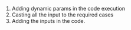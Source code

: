 1. Adding dynamic params in the code execution
2. Casting all the input to the required cases
3. Adding the inputs in the code.